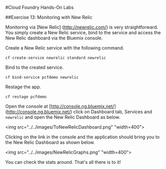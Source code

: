 #Cloud Foundry Hands-On Labs

##Exercise 13: Monitoring with New Relic

Monitoring via [New Relic] (http://newrelic.com/) is very straightforward. You simply create a New Relic service, bind to the service and access the New Relic dashboard via the Bluemix console.

Create a New Relic service with the following command.

```
cf create-service newrelic standard newrelic
```

Bind to the created service.

```
cf bind-service pcfdemo newrelic
```
Restage the app.

```
cf restage pcfdemo
```
Open the console at [http://console.ng.bluemix.net/] (http://console.ng.bluemix.net/) click on Dashboard tab, Services and `newrelic` and open the New Relic Dashboard as below.

<img src="../../images/ToNewRelicDashboard.png" "width=400">

Clicking on the link in the console and the application should bring you to the New Relic Dashboard as shown below.

<img src="../../images/NewRelicGraphs.png" "width=400">

You can check the stats around. That's all there is to it!